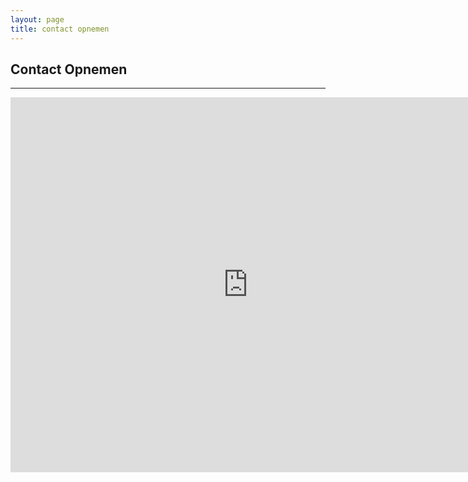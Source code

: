 ```yaml
---
layout: page
title: contact opnemen
---
```

<!-- Contact Section -->
<section id="contact">
    <div class="container">
        <div class="row">
            <div class="col-lg-12 text-center">
                <h2>Contact Opnemen</h2>
                <hr class="star-primary">
            </div>
        </div>
        <div class="row">
            <div class="col-lg-8 col-lg-offset-2">
                <iframe src="https://docs.google.com/forms/d/1tTc2BKxoybEEYK8tmtutv4ObHNKLT-x6tDwvck0JZSE/viewform?embedded=true" width="760" height="600" frameborder="0" marginheight="0" marginwidth="0">Loading...</iframe>
            </div>
        </div>
    </div>
</section>
